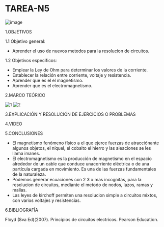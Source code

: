 # TAREA-N5

![image](https://user-images.githubusercontent.com/117045943/209729390-1c8a88ad-5414-4fb2-989d-1bb9cb8373f7.png)

1.OBJETIVOS

1.1 Objetivo general:

- Aprender el uso de nuevos metodos para la resolucion de circuitos.

1.2 Objetivos especificos:

- Emplear la  Ley de Ohm para determinar los valores de la corriente.
- Establecer  la  relación  entre  corriente, voltaje y resistencia.
- Aprender que es el el magnetismo.
- Aprender que es el electromagnetismo.

2.MARCO TEÓRICO

![1](https://user-images.githubusercontent.com/117045943/209726813-bddaf363-0494-487d-8d11-912b2bb933df.jpg)
![2](https://user-images.githubusercontent.com/117045943/209726820-9ce7bd2a-3166-42c4-aff0-e50dbcbc5c24.jpg)

3.EXPLICACIÓN Y RESOLUCIÓN DE EJERCICIOS O PROBLEMAS



4.VIDEO



5.CONCLUSIONES

- El magnetismo fenómeno físico a el que ejerce fuerzas de atracciónante algunos objetos, el níquel, el cobalto el hierro y las aleaciones se les llama imanes.
- El electromagnetismo es la producción  de magnetismo en  el espacio alrededor de  un cable que  conduce unacorriente eléctrica o de una partícula cargada en movimiento. Es una de las fuerzas fundamentales de la naturaleza.
- Podemos generar ecuaciones con 2 3 o mas incognitas, para la resolucion de circuitos, mediante el metodo de nodos, lazos, ramas y mallas.
- Las leyes de kirchoff permiten una resolucion simple a circuitos mixtos, con varios voltajes y resistencias.

6.BIBLIOGRAFÍA

Floyd (8va Ed)(2007). Principios de circuitos electricos. Pearson Education.
